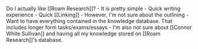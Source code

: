 Do I actually like [[Roam Research]]?
    - It is pretty simple
        - Quick writing experience
        - Quick [[Linking]]
    - However, I'm not sure about the outlining
        - Want to have everything contained in the knowledge database. That includes longer form tasks/exams/essays
    - I'm also not sure about [[Connor White Sullivan]] and having all my knowledge stored on [[Roam Research]]'s database.
